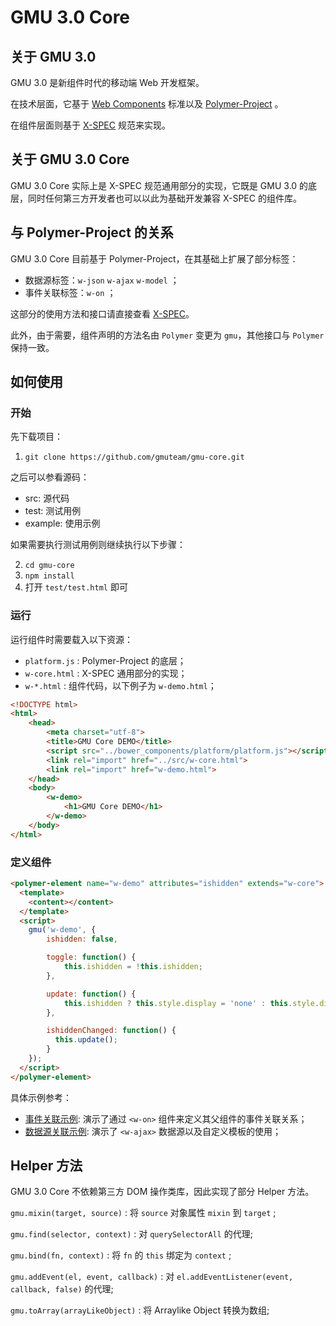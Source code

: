 GMU 3.0 Core
============

## 关于 GMU 3.0
GMU 3.0 是新组件时代的移动端 Web 开发框架。

在技术层面，它基于 [Web Components](www.w3.org/TR/components-intro/#introduction) 标准以及 [Polymer-Project](http://www.polymer-project.org/) 。

在组件层面则基于 [X-SPEC](http://fex.baidu.com/xspec/index.html) 规范来实现。

## 关于 GMU 3.0 Core

GMU 3.0 Core 实际上是 X-SPEC 规范通用部分的实现，它既是 GMU 3.0 的底层，同时任何第三方开发者也可以以此为基础开发兼容 X-SPEC 的组件库。

## 与 Polymer-Project 的关系

GMU 3.0 Core 目前基于 Polymer-Project，在其基础上扩展了部分标签：

 * 数据源标签：`w-json` `w-ajax` `w-model` ；
 * 事件关联标签：`w-on` ；

这部分的使用方法和接口请直接查看 [X-SPEC](http://fex.baidu.com/xspec/index.html)。

此外，由于需要，组件声明的方法名由 `Polymer` 变更为 `gmu`，其他接口与 `Polymer` 保持一致。

## 如何使用

### 开始

先下载项目：

 1. `git clone https://github.com/gmuteam/gmu-core.git`

之后可以参看源码：

 * src: 源代码
 * test: 测试用例
 * example: 使用示例

如果需要执行测试用例则继续执行以下步骤：

 2. `cd gmu-core`
 3. `npm install`
 4. 打开 `test/test.html` 即可

### 运行

运行组件时需要载入以下资源：

 * `platform.js` : Polymer-Project 的底层；
 * `w-core.html` : X-SPEC 通用部分的实现；
 * `w-*.html` : 组件代码，以下例子为 `w-demo.html`；

```html
<!DOCTYPE html>
<html>
    <head>
        <meta charset="utf-8">
        <title>GMU Core DEMO</title>
        <script src="../bower_components/platform/platform.js"></script>
        <link rel="import" href="../src/w-core.html">
        <link rel="import" href="w-demo.html">
    </head>
    <body>
        <w-demo>
            <h1>GMU Core DEMO</h1>
        </w-demo>
    </body>
</html>
```

### 定义组件

```html
<polymer-element name="w-demo" attributes="ishidden" extends="w-core">
  <template>
    <content></content>
  </template>
  <script>
    gmu('w-demo', {
        ishidden: false,

        toggle: function() {
            this.ishidden = !this.ishidden;
        },

        update: function() {
            this.ishidden ? this.style.display = 'none' : this.style.display = 'block';
        },

        ishiddenChanged: function() {
          this.update();
        }
    });
  </script>
</polymer-element>
```

具体示例参考：

 * [事件关联示例](http://gmuteam.github.io/gmu-core/example/): 演示了通过 `<w-on>` 组件来定义其父组件的事件关联关系；
 * [数据源关联示例](http://gmuteam.github.io/gmu-core/example/github.html): 演示了 `<w-ajax>` 数据源以及自定义模板的使用；

## Helper 方法

GMU 3.0 Core 不依赖第三方 DOM 操作类库，因此实现了部分 Helper 方法。

`gmu.mixin(target, source)` : 将 `source` 对象属性 `mixin` 到 `target` ;

`gmu.find(selector, context)` : 对 `querySelectorAll` 的代理;

`gmu.bind(fn, context)` : 将 `fn` 的 `this` 绑定为 `context` ;

`gmu.addEvent(el, event, callback)` : 对 `el.addEventListener(event, callback, false)` 的代理;

`gmu.toArray(arrayLikeObject)` : 将 Arraylike Object 转换为数组;

